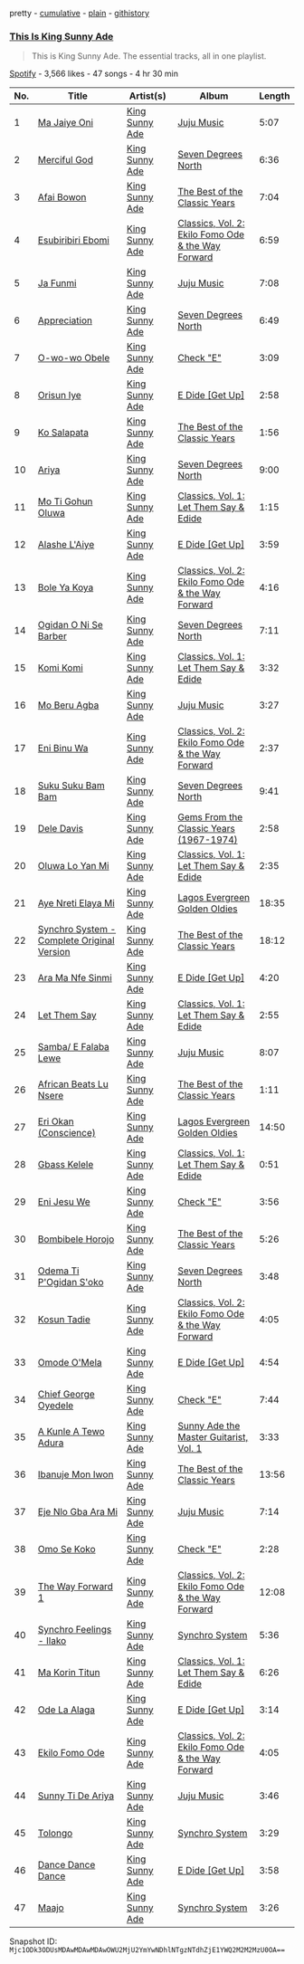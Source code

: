 pretty - [cumulative](/playlists/cumulative/37i9dQZF1DZ06evO043912.md) - [plain](/playlists/plain/37i9dQZF1DZ06evO043912) - [githistory](https://github.githistory.xyz/mackorone/spotify-playlist-archive/blob/main/playlists/plain/37i9dQZF1DZ06evO043912)

### [This Is King Sunny Ade](https://open.spotify.com/playlist/37i9dQZF1DZ06evO043912)

> This is King Sunny Ade\. The essential tracks, all in one playlist.

[Spotify](https://open.spotify.com/user/spotify) - 3,566 likes - 47 songs - 4 hr 30 min

| No. | Title | Artist(s) | Album | Length |
|---|---|---|---|---|
| 1 | [Ma Jaiye Oni](https://open.spotify.com/track/47ZKAaOco4DebMlGRzcvUn) | [King Sunny Ade](https://open.spotify.com/artist/0eatcjNWvGuDEPNnjgPNn1) | [Juju Music](https://open.spotify.com/album/4BsMW0J2DUx9R9fP5TAEYs) | 5:07 |
| 2 | [Merciful God](https://open.spotify.com/track/2jZQ4tNLP0tgzYXbdtwPdi) | [King Sunny Ade](https://open.spotify.com/artist/0eatcjNWvGuDEPNnjgPNn1) | [Seven Degrees North](https://open.spotify.com/album/7chxSu7nUUTymoEou7OhuF) | 6:36 |
| 3 | [Afai Bowon](https://open.spotify.com/track/7wvmy07qOM1oCkxfEcPqLz) | [King Sunny Ade](https://open.spotify.com/artist/0eatcjNWvGuDEPNnjgPNn1) | [The Best of the Classic Years](https://open.spotify.com/album/6Y5SoiYENbNuTBc6mTUKG9) | 7:04 |
| 4 | [Esubiribiri Ebomi](https://open.spotify.com/track/6FsOq2SPOG5TxBzX8cXe8n) | [King Sunny Ade](https://open.spotify.com/artist/0eatcjNWvGuDEPNnjgPNn1) | [Classics, Vol\. 2: Ekilo Fomo Ode & the Way Forward](https://open.spotify.com/album/6L1EFQ32iy12gBXUM58KVc) | 6:59 |
| 5 | [Ja Funmi](https://open.spotify.com/track/7LLyEy0GVYBpziR5O06ZZv) | [King Sunny Ade](https://open.spotify.com/artist/0eatcjNWvGuDEPNnjgPNn1) | [Juju Music](https://open.spotify.com/album/4BsMW0J2DUx9R9fP5TAEYs) | 7:08 |
| 6 | [Appreciation](https://open.spotify.com/track/5KKA2xfuxPgOpSlCuBpOAQ) | [King Sunny Ade](https://open.spotify.com/artist/0eatcjNWvGuDEPNnjgPNn1) | [Seven Degrees North](https://open.spotify.com/album/7chxSu7nUUTymoEou7OhuF) | 6:49 |
| 7 | [O\-wo\-wo Obele](https://open.spotify.com/track/4Y7CtpNNuugzTUnvhJnALS) | [King Sunny Ade](https://open.spotify.com/artist/0eatcjNWvGuDEPNnjgPNn1) | [Check "E"](https://open.spotify.com/album/1Lnu3WlDhPOpz6IWdXmBUh) | 3:09 |
| 8 | [Orisun Iye](https://open.spotify.com/track/1wDwfhJPl6NidDXTXLRF6P) | [King Sunny Ade](https://open.spotify.com/artist/0eatcjNWvGuDEPNnjgPNn1) | [E Dide \[Get Up\]](https://open.spotify.com/album/1yux0Sk1jn4lzHCoqoUKjT) | 2:58 |
| 9 | [Ko Salapata](https://open.spotify.com/track/2mHxlK2KOfX85JNQu4vJFG) | [King Sunny Ade](https://open.spotify.com/artist/0eatcjNWvGuDEPNnjgPNn1) | [The Best of the Classic Years](https://open.spotify.com/album/6Y5SoiYENbNuTBc6mTUKG9) | 1:56 |
| 10 | [Ariya](https://open.spotify.com/track/0chro0oQ5d6hRZLtXg9yD5) | [King Sunny Ade](https://open.spotify.com/artist/0eatcjNWvGuDEPNnjgPNn1) | [Seven Degrees North](https://open.spotify.com/album/7chxSu7nUUTymoEou7OhuF) | 9:00 |
| 11 | [Mo Ti Gohun Oluwa](https://open.spotify.com/track/5n5qWKCQ05N6DdkCQulO4P) | [King Sunny Ade](https://open.spotify.com/artist/0eatcjNWvGuDEPNnjgPNn1) | [Classics, Vol\. 1: Let Them Say & Edide](https://open.spotify.com/album/4sktsG6tLsbIT4jxdRUW3o) | 1:15 |
| 12 | [Alashe L'Aiye](https://open.spotify.com/track/7FKtCuNRSCxuEjBNHg7LKS) | [King Sunny Ade](https://open.spotify.com/artist/0eatcjNWvGuDEPNnjgPNn1) | [E Dide \[Get Up\]](https://open.spotify.com/album/1yux0Sk1jn4lzHCoqoUKjT) | 3:59 |
| 13 | [Bole Ya Koya](https://open.spotify.com/track/1oOuk4BcivUjjNKX8gEVQP) | [King Sunny Ade](https://open.spotify.com/artist/0eatcjNWvGuDEPNnjgPNn1) | [Classics, Vol\. 2: Ekilo Fomo Ode & the Way Forward](https://open.spotify.com/album/6L1EFQ32iy12gBXUM58KVc) | 4:16 |
| 14 | [Ogidan O Ni Se Barber](https://open.spotify.com/track/7lyjh9rgJsl1dPeiQhaxUv) | [King Sunny Ade](https://open.spotify.com/artist/0eatcjNWvGuDEPNnjgPNn1) | [Seven Degrees North](https://open.spotify.com/album/7chxSu7nUUTymoEou7OhuF) | 7:11 |
| 15 | [Komi Komi](https://open.spotify.com/track/4Rpna21W80qkJwyg1WtuAw) | [King Sunny Ade](https://open.spotify.com/artist/0eatcjNWvGuDEPNnjgPNn1) | [Classics, Vol\. 1: Let Them Say & Edide](https://open.spotify.com/album/4sktsG6tLsbIT4jxdRUW3o) | 3:32 |
| 16 | [Mo Beru Agba](https://open.spotify.com/track/7eQE0zygEXuwMhS2q0IZax) | [King Sunny Ade](https://open.spotify.com/artist/0eatcjNWvGuDEPNnjgPNn1) | [Juju Music](https://open.spotify.com/album/4BsMW0J2DUx9R9fP5TAEYs) | 3:27 |
| 17 | [Eni Binu Wa](https://open.spotify.com/track/5APpE7tBp1dScv1vPd3DnK) | [King Sunny Ade](https://open.spotify.com/artist/0eatcjNWvGuDEPNnjgPNn1) | [Classics, Vol\. 2: Ekilo Fomo Ode & the Way Forward](https://open.spotify.com/album/6L1EFQ32iy12gBXUM58KVc) | 2:37 |
| 18 | [Suku Suku Bam Bam](https://open.spotify.com/track/5MY2shxqQ4bFBPUeYB5azo) | [King Sunny Ade](https://open.spotify.com/artist/0eatcjNWvGuDEPNnjgPNn1) | [Seven Degrees North](https://open.spotify.com/album/7chxSu7nUUTymoEou7OhuF) | 9:41 |
| 19 | [Dele Davis](https://open.spotify.com/track/2ZChJmNLoFQUkNaKV1A46m) | [King Sunny Ade](https://open.spotify.com/artist/0eatcjNWvGuDEPNnjgPNn1) | [Gems From the Classic Years \(1967\-1974\)](https://open.spotify.com/album/2BOctprQo5cN451bfjkJkX) | 2:58 |
| 20 | [Oluwa Lo Yan Mi](https://open.spotify.com/track/6oTnc25hMY8S8bcos2dNy4) | [King Sunny Ade](https://open.spotify.com/artist/0eatcjNWvGuDEPNnjgPNn1) | [Classics, Vol\. 1: Let Them Say & Edide](https://open.spotify.com/album/4sktsG6tLsbIT4jxdRUW3o) | 2:35 |
| 21 | [Aye Nreti Elaya Mi](https://open.spotify.com/track/2aZjM68gmOEgMTt4csJDrM) | [King Sunny Ade](https://open.spotify.com/artist/0eatcjNWvGuDEPNnjgPNn1) | [Lagos Evergreen Golden Oldies](https://open.spotify.com/album/63es39jzJGaJPYTs5I4PVy) | 18:35 |
| 22 | [Synchro System \- Complete Original Version](https://open.spotify.com/track/1h8rqZHmVk8lzqmjWNTjaK) | [King Sunny Ade](https://open.spotify.com/artist/0eatcjNWvGuDEPNnjgPNn1) | [The Best of the Classic Years](https://open.spotify.com/album/6Y5SoiYENbNuTBc6mTUKG9) | 18:12 |
| 23 | [Ara Ma Nfe Sinmi](https://open.spotify.com/track/2vna6VU41Yr5STFCbzgbVz) | [King Sunny Ade](https://open.spotify.com/artist/0eatcjNWvGuDEPNnjgPNn1) | [E Dide \[Get Up\]](https://open.spotify.com/album/1yux0Sk1jn4lzHCoqoUKjT) | 4:20 |
| 24 | [Let Them Say](https://open.spotify.com/track/2htWAUV6T3rsTyfWS1i90N) | [King Sunny Ade](https://open.spotify.com/artist/0eatcjNWvGuDEPNnjgPNn1) | [Classics, Vol\. 1: Let Them Say & Edide](https://open.spotify.com/album/4sktsG6tLsbIT4jxdRUW3o) | 2:55 |
| 25 | [Samba/ E Falaba Lewe](https://open.spotify.com/track/0bZi7uJsYdIXOtzZAeO6pr) | [King Sunny Ade](https://open.spotify.com/artist/0eatcjNWvGuDEPNnjgPNn1) | [Juju Music](https://open.spotify.com/album/4BsMW0J2DUx9R9fP5TAEYs) | 8:07 |
| 26 | [African Beats Lu Nsere](https://open.spotify.com/track/1LV8wFaEEMJFG8Z5x57YPq) | [King Sunny Ade](https://open.spotify.com/artist/0eatcjNWvGuDEPNnjgPNn1) | [The Best of the Classic Years](https://open.spotify.com/album/6Y5SoiYENbNuTBc6mTUKG9) | 1:11 |
| 27 | [Eri Okan \(Conscience\)](https://open.spotify.com/track/6qv4PX9dysCcJhjT70hpw4) | [King Sunny Ade](https://open.spotify.com/artist/0eatcjNWvGuDEPNnjgPNn1) | [Lagos Evergreen Golden Oldies](https://open.spotify.com/album/63es39jzJGaJPYTs5I4PVy) | 14:50 |
| 28 | [Gbass Kelele](https://open.spotify.com/track/44g9vIk0L30PigZAL7pJ6k) | [King Sunny Ade](https://open.spotify.com/artist/0eatcjNWvGuDEPNnjgPNn1) | [Classics, Vol\. 1: Let Them Say & Edide](https://open.spotify.com/album/4sktsG6tLsbIT4jxdRUW3o) | 0:51 |
| 29 | [Eni Jesu We](https://open.spotify.com/track/2lp9ksKCyKpl8EIrcWTQhx) | [King Sunny Ade](https://open.spotify.com/artist/0eatcjNWvGuDEPNnjgPNn1) | [Check "E"](https://open.spotify.com/album/1Lnu3WlDhPOpz6IWdXmBUh) | 3:56 |
| 30 | [Bombibele Horojo](https://open.spotify.com/track/6fRfIdYNbG9sK8t3IUXVLn) | [King Sunny Ade](https://open.spotify.com/artist/0eatcjNWvGuDEPNnjgPNn1) | [The Best of the Classic Years](https://open.spotify.com/album/6Y5SoiYENbNuTBc6mTUKG9) | 5:26 |
| 31 | [Odema Ti P'Ogidan S'oko](https://open.spotify.com/track/71y1uCM1llGeWRSdPVYSPI) | [King Sunny Ade](https://open.spotify.com/artist/0eatcjNWvGuDEPNnjgPNn1) | [Seven Degrees North](https://open.spotify.com/album/7chxSu7nUUTymoEou7OhuF) | 3:48 |
| 32 | [Kosun Tadie](https://open.spotify.com/track/5bPX2y8YJbCUG6U2ee639t) | [King Sunny Ade](https://open.spotify.com/artist/0eatcjNWvGuDEPNnjgPNn1) | [Classics, Vol\. 2: Ekilo Fomo Ode & the Way Forward](https://open.spotify.com/album/6L1EFQ32iy12gBXUM58KVc) | 4:05 |
| 33 | [Omode O'Mela](https://open.spotify.com/track/5xUD0LrfblKKbXmmHyxYn3) | [King Sunny Ade](https://open.spotify.com/artist/0eatcjNWvGuDEPNnjgPNn1) | [E Dide \[Get Up\]](https://open.spotify.com/album/1yux0Sk1jn4lzHCoqoUKjT) | 4:54 |
| 34 | [Chief George Oyedele](https://open.spotify.com/track/11ScdgNDCBPXziBKtF8GIH) | [King Sunny Ade](https://open.spotify.com/artist/0eatcjNWvGuDEPNnjgPNn1) | [Check "E"](https://open.spotify.com/album/1Lnu3WlDhPOpz6IWdXmBUh) | 7:44 |
| 35 | [A Kunle A Tewo Adura](https://open.spotify.com/track/2mLWqit65SublpwGlkyf5A) | [King Sunny Ade](https://open.spotify.com/artist/0eatcjNWvGuDEPNnjgPNn1) | [Sunny Ade the Master Guitarist, Vol\. 1](https://open.spotify.com/album/67kj63EqtPY6Yvu9RZ5SxB) | 3:33 |
| 36 | [Ibanuje Mon Iwon](https://open.spotify.com/track/4KoABnMvOjmxiViI1ZKdLV) | [King Sunny Ade](https://open.spotify.com/artist/0eatcjNWvGuDEPNnjgPNn1) | [The Best of the Classic Years](https://open.spotify.com/album/6Y5SoiYENbNuTBc6mTUKG9) | 13:56 |
| 37 | [Eje Nlo Gba Ara Mi](https://open.spotify.com/track/01yqvbTcS8yVeeIgZZDecW) | [King Sunny Ade](https://open.spotify.com/artist/0eatcjNWvGuDEPNnjgPNn1) | [Juju Music](https://open.spotify.com/album/4BsMW0J2DUx9R9fP5TAEYs) | 7:14 |
| 38 | [Omo Se Koko](https://open.spotify.com/track/4G7H7RygxVOueRUdBsYYF9) | [King Sunny Ade](https://open.spotify.com/artist/0eatcjNWvGuDEPNnjgPNn1) | [Check "E"](https://open.spotify.com/album/1Lnu3WlDhPOpz6IWdXmBUh) | 2:28 |
| 39 | [The Way Forward 1](https://open.spotify.com/track/6dDjhgK6IA4QoqL8NMa0V6) | [King Sunny Ade](https://open.spotify.com/artist/0eatcjNWvGuDEPNnjgPNn1) | [Classics, Vol\. 2: Ekilo Fomo Ode & the Way Forward](https://open.spotify.com/album/6L1EFQ32iy12gBXUM58KVc) | 12:08 |
| 40 | [Synchro Feelings \- Ilako](https://open.spotify.com/track/5vhdGNVEIGZAET0t7DZHzv) | [King Sunny Ade](https://open.spotify.com/artist/0eatcjNWvGuDEPNnjgPNn1) | [Synchro System](https://open.spotify.com/album/3Qx12NrsAYxt4TFFTiF97I) | 5:36 |
| 41 | [Ma Korin Titun](https://open.spotify.com/track/6Mv3XAmczyFd9dj9RkmCid) | [King Sunny Ade](https://open.spotify.com/artist/0eatcjNWvGuDEPNnjgPNn1) | [Classics, Vol\. 1: Let Them Say & Edide](https://open.spotify.com/album/4sktsG6tLsbIT4jxdRUW3o) | 6:26 |
| 42 | [Ode La Alaga](https://open.spotify.com/track/3MjF9ApEZlJXKQrPTU14Mv) | [King Sunny Ade](https://open.spotify.com/artist/0eatcjNWvGuDEPNnjgPNn1) | [E Dide \[Get Up\]](https://open.spotify.com/album/1yux0Sk1jn4lzHCoqoUKjT) | 3:14 |
| 43 | [Ekilo Fomo Ode](https://open.spotify.com/track/5J0ZR2ulen5VfOLIy95jbZ) | [King Sunny Ade](https://open.spotify.com/artist/0eatcjNWvGuDEPNnjgPNn1) | [Classics, Vol\. 2: Ekilo Fomo Ode & the Way Forward](https://open.spotify.com/album/6L1EFQ32iy12gBXUM58KVc) | 4:05 |
| 44 | [Sunny Ti De Ariya](https://open.spotify.com/track/6IqKmZd43Xw7jHCekXY1bO) | [King Sunny Ade](https://open.spotify.com/artist/0eatcjNWvGuDEPNnjgPNn1) | [Juju Music](https://open.spotify.com/album/4BsMW0J2DUx9R9fP5TAEYs) | 3:46 |
| 45 | [Tolongo](https://open.spotify.com/track/5qGkDqxyxViXKEZjpbdMzS) | [King Sunny Ade](https://open.spotify.com/artist/0eatcjNWvGuDEPNnjgPNn1) | [Synchro System](https://open.spotify.com/album/3Qx12NrsAYxt4TFFTiF97I) | 3:29 |
| 46 | [Dance Dance Dance](https://open.spotify.com/track/5yoFAQnNB3MzKRMYwvUxYF) | [King Sunny Ade](https://open.spotify.com/artist/0eatcjNWvGuDEPNnjgPNn1) | [E Dide \[Get Up\]](https://open.spotify.com/album/1yux0Sk1jn4lzHCoqoUKjT) | 3:58 |
| 47 | [Maajo](https://open.spotify.com/track/6S8BapmclM4NWh19SciQOj) | [King Sunny Ade](https://open.spotify.com/artist/0eatcjNWvGuDEPNnjgPNn1) | [Synchro System](https://open.spotify.com/album/3Qx12NrsAYxt4TFFTiF97I) | 3:26 |

Snapshot ID: `Mjc1ODk3ODUsMDAwMDAwMDAwOWU2MjU2YmYwNDhlNTgzNTdhZjE1YWQ2M2M2MzU0OA==`
